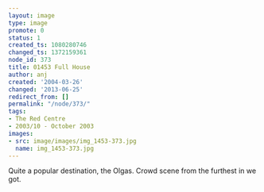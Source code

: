 ```yaml
---
layout: image
type: image
promote: 0
status: 1
created_ts: 1080280746
changed_ts: 1372159361
node_id: 373
title: 01453 Full House
author: anj
created: '2004-03-26'
changed: '2013-06-25'
redirect_from: []
permalink: "/node/373/"
tags:
- The Red Centre
- 2003/10 - October 2003
images:
- src: image/images/img_1453-373.jpg
  name: img_1453-373.jpg
---
```

Quite a popular destination, the Olgas.  Crowd scene from the furthest in we got.
